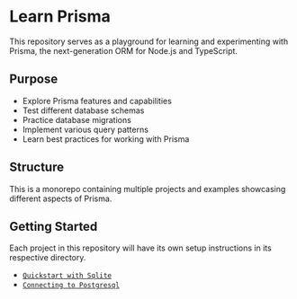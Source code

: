 # Learn Prisma

This repository serves as a playground for learning and experimenting with Prisma, the next-generation ORM for Node.js and TypeScript.

## Purpose

- Explore Prisma features and capabilities
- Test different database schemas
- Practice database migrations
- Implement various query patterns
- Learn best practices for working with Prisma

## Structure

This is a monorepo containing multiple projects and examples showcasing different aspects of Prisma.

## Getting Started

Each project in this repository will have its own setup instructions in its respective directory.

- [`Quickstart with Sqlite`](./prisma-quickstart-sqlite/README.md)
- [`Connecting to Postgresql`](./prisma-postgresql/README.md)
